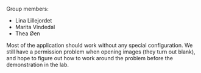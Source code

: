 

Group members:
- Lina Lillejordet
- Marita Vindedal
- Thea Øen

Most of the application should work without any special configuration.
We still have a permission problem when opening images (they turn out blank), and hope to
figure out how to work around the problem before the demonstration in the lab.

